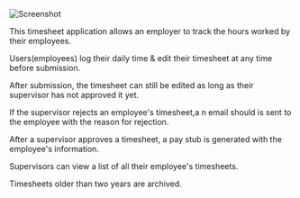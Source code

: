 ![Screenshot](https://res.cloudinary.com/dh18h6lff/image/upload/v1554127013/Home.png)

This timesheet application allows an employer to track the hours worked by their employees.

Users(employees) log their daily time & edit their timesheet at any time before submission. 

After submission, the timesheet can still be edited as long as their supervisor has not approved it yet.

If the supervisor rejects an employee's timesheet,a n email should is sent to the employee with the reason for rejection. 

After a supervisor approves a timesheet, a pay stub is generated with the employee's information. 

Supervisors can view a list of all their employee's timesheets.

Timesheets older than two years are archived.


